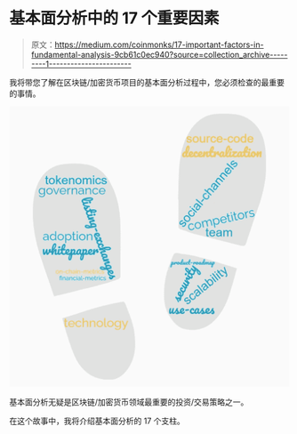 # 基本面分析中的 17 个重要因素

> 原文：<https://medium.com/coinmonks/17-important-factors-in-fundamental-analysis-9cb61c0ec940?source=collection_archive---------1----------------------->

我将带您了解在区块链/加密货币项目的基本面分析过程中，您必须检查的最重要的事情。

![](img/7c77a0d12d59094b894b6405c3c3e923.png)

基本面分析无疑是区块链/加密货币领域最重要的投资/交易策略之一。

在这个故事中，我将介绍基本面分析的 17 个支柱。